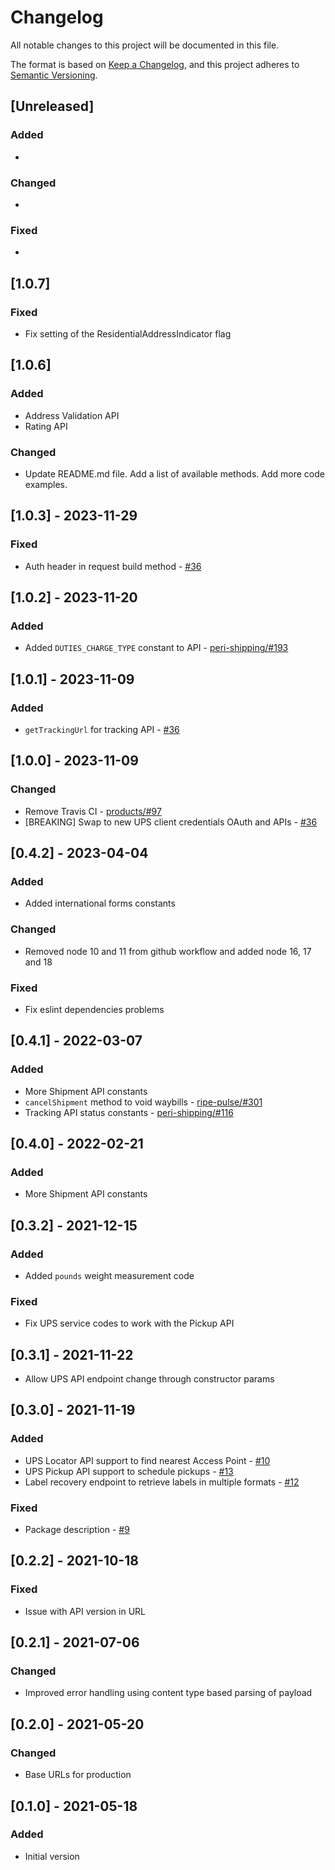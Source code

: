 # Changelog

All notable changes to this project will be documented in this file.

The format is based on [Keep a Changelog](https://keepachangelog.com/en/1.0.0/),
and this project adheres to [Semantic Versioning](https://semver.org/spec/v2.0.0.html).

## [Unreleased]

### Added

*

### Changed

*

### Fixed

*

## [1.0.7]

### Fixed

* Fix setting of the ResidentialAddressIndicator flag

## [1.0.6]

### Added

* Address Validation API
* Rating API

### Changed

* Update README.md file. Add a list of available methods. Add more code examples.

## [1.0.3] - 2023-11-29

### Fixed

* Auth header in request build method - [#36](https://github.com/ripe-tech/ups-api-js/issues/36)

## [1.0.2] - 2023-11-20

### Added

* Added `DUTIES_CHARGE_TYPE` constant to API - [peri-shipping/#193](https://github.com/ripe-tech/peri-shipping/issues/193)

## [1.0.1] - 2023-11-09

### Added

* `getTrackingUrl` for tracking API - [#36](https://github.com/ripe-tech/ups-api-js/issues/36)

## [1.0.0] - 2023-11-09

### Changed

* Remove Travis CI - [products/#97](https://github.com/ripe-tech/products/issues/97)
* [BREAKING] Swap to new UPS client credentials OAuth and APIs - [#36](https://github.com/ripe-tech/ups-api-js/issues/36)

## [0.4.2] - 2023-04-04

### Added

* Added international forms constants

### Changed

* Removed node 10 and 11 from github workflow and added node 16, 17 and 18

### Fixed

* Fix eslint dependencies problems

## [0.4.1] - 2022-03-07

### Added

* More Shipment API constants
* `cancelShipment` method to void waybills - [ripe-pulse/#301](https://github.com/ripe-tech/ripe-pulse/issues/301)
* Tracking API status constants - [peri-shipping/#116](https://github.com/ripe-tech/peri-shipping/issues/116)

## [0.4.0] - 2022-02-21

### Added

* More Shipment API constants

## [0.3.2] - 2021-12-15

### Added

* Added `pounds` weight measurement code

### Fixed

* Fix UPS service codes to work with the Pickup API

## [0.3.1] - 2021-11-22

* Allow UPS API endpoint change through constructor params

## [0.3.0] - 2021-11-19

### Added

* UPS Locator API support to find nearest Access Point - [#10](https://github.com/ripe-tech/ups-api-js/pull/10)
* UPS Pickup API support to schedule pickups - [#13](https://github.com/ripe-tech/ups-api-js/pull/13)
* Label recovery endpoint to retrieve labels in multiple formats - [#12](https://github.com/ripe-tech/ups-api-js/pull/12)

### Fixed

* Package description - [#9](https://github.com/ripe-tech/ups-api-js/pull/9)

## [0.2.2] - 2021-10-18

### Fixed

* Issue with API version in URL

## [0.2.1] - 2021-07-06

### Changed

* Improved error handling using content type based parsing of payload

## [0.2.0] - 2021-05-20

### Changed

* Base URLs for production

## [0.1.0] - 2021-05-18

### Added

* Initial version
